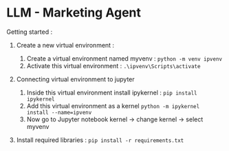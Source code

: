 # LLM - Marketing Agent

Getting started :

1. Create a new virtual environment :

    1. Create a virtual environment named myvenv : ```python -m venv ipvenv```
    2. Activate this virtual environment : ```.\ipvenv\Scripts\activate```

2. Connecting virtual environment to jupyter
    1. Inside this virtual environment install ipykernel : ```pip install ipykernel```
    2. Add this virtual environment as a kernel ```python -m ipykernel install --name=ipvenv```
    3. Now go to Jupyter notebook kernel -> change kernel -> select myvenv

3. Install required libraries : ```pip install -r requirements.txt```